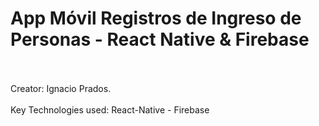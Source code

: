 # App Móvil Registros de Ingreso de Personas - React Native & Firebase
<br><br>
Creator: Ignacio Prados.
<br><br>
Key Technologies used: React-Native - Firebase